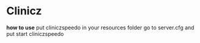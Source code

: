 # Clinicz
**how to use**
put cliniczspeedo in your resources folder 
go to server.cfg and put start cliniczspeedo

